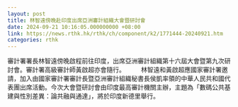 ```yaml
---
layout: post
title: 林智遠傍晚赴印度出席亞洲審計組織大會暨研討會
date: 2024-09-21 10:16:05.000000000 +08:00
link: https://news.rthk.hk/rthk/ch/component/k2/1771444-20240921.htm
categories: rthk
---
```


審計署署長林智遠傍晚啟程前往印度，出席亞洲審計組織第十六屆大會暨第九次研討會。審計署高級審計師黃啟超亦會隨行。
　　 
林智遠和黃啟超應國家審計署邀請，加入由國家審計署審計長暨亞洲審計組織秘書長侯凱率領的中華人民共和國代表團出席活動。今次大會暨研討會由印度最高審計機關主辦，主題為「數碼公共基建與性別差異：論共融與通達」，將於印度新德里舉行。
